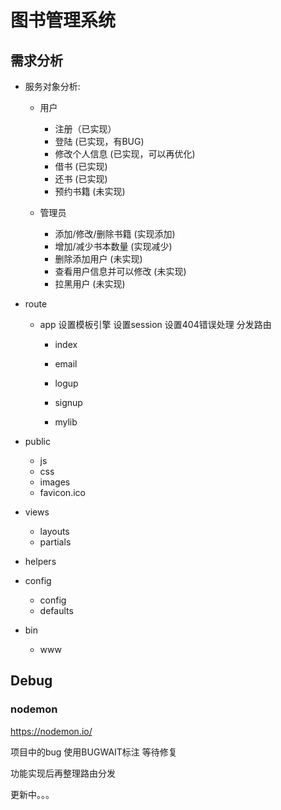 # 图书管理系统

## 需求分析

- 服务对象分析:
  - 用户
    - 注册（已实现）
    - 登陆 (已实现，有BUG)
    - 修改个人信息 (已实现，可以再优化)
    - 借书 (已实现)
    - 还书 (已实现)
    - 预约书籍 (未实现)

  - 管理员
    - 添加/修改/删除书籍 (实现添加)
    - 增加/减少书本数量 (实现减少)
    - 删除添加用户 (未实现)
    - 查看用户信息并可以修改 (未实现)
    - 拉黑用户 (未实现)

- route
  - app
    设置模板引擎
    设置session
    设置404错误处理
	分发路由

    - index
    
    - email
    
    - logup
    
    - signup


    - mylib


- public
  - js
  - css
  - images
  - favicon.ico

- views
	- layouts
	- partials

- helpers

- config
  - config
  - defaults

- bin
  - www

## Debug

### nodemon

https://nodemon.io/


项目中的bug 使用BUGWAIT标注 等待修复

功能实现后再整理路由分发

更新中。。。

